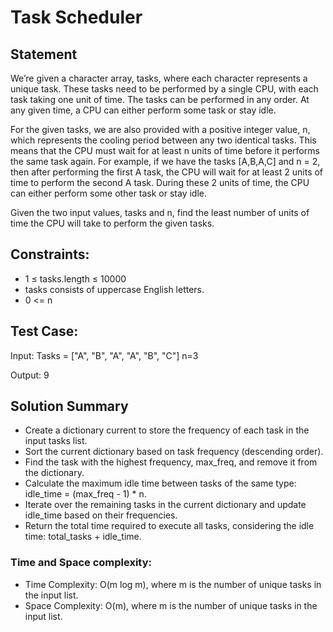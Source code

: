 # Task Scheduler

## Statement
We’re given a character array, tasks, where each character represents a unique task. These tasks need to be 
performed by a single CPU, with each task taking one unit of time. The tasks can be performed in any order.
At any given time, a CPU can either perform some task or stay idle.

For the given tasks, we are also provided with a positive integer value, n, which represents the cooling 
period between any two identical tasks. This means that the CPU must wait for at least n units of time before
it performs the same task again. For example, if we have the tasks [A,B,A,C] and n = 2, then after performing the first 
A task, the CPU will wait for at least 2 units of time to perform the second A task. During these 2 units of 
time, the CPU can either perform some other task or stay idle.

Given the two input values, tasks and n, find the least number of units of time the CPU will take to perform
the given tasks.

## Constraints:
- 1 ≤ tasks.length ≤ 10000
- tasks consists of uppercase English letters.
- 0 <= n

## Test Case:
Input:
Tasks = ["A", "B", "A", "A", "B", "C"]
n=3 

Output:
9

## Solution Summary

- Create a dictionary current to store the frequency of each task in the input tasks list.
- Sort the current dictionary based on task frequency (descending order).
- Find the task with the highest frequency, max_freq, and remove it from the dictionary.
- Calculate the maximum idle time between tasks of the same type: idle_time = (max_freq - 1) * n.
- Iterate over the remaining tasks in the current dictionary and update idle_time based on their frequencies.
- Return the total time required to execute all tasks, considering the idle time: total_tasks + idle_time.

### Time and Space complexity:
- Time Complexity: O(m log m), where m is the number of unique tasks in the input list.
- Space Complexity: O(m), where m is the number of unique tasks in the input list.